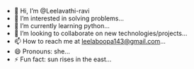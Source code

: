 - 👋 Hi, I’m @Leelavathi-ravi
- 👀 I’m interested in solving problems...
- 🌱 I’m currently learning python...
- 💞️ I’m looking to collaborate on new technologies/projects...
- 📫 How to reach me at leelaboopa143@gmail.com...
- 😄 Pronouns: she...
- ⚡ Fun fact: sun rises in the east...

<!---
Leelavathi-ravi/Leelavathi-ravi is a ✨ special ✨ repository because its `README.md` (this file) appears on your GitHub profile.
You can click the Preview link to take a look at your changes.
--->
